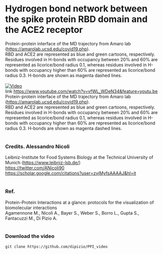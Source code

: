 # Hydrogen bond network between the spike protein RBD domain and the ACE2 receptor
  
Protein-protein interface of the MD trajectory from Amaro lab (https://amarolab.ucsd.edu/covid19.php).</br>
RBD and ACE2 are represented as blue and green cartoons, respectively. Residues involved in H-bonds with occupancy between 20% and 60% are represented as licorice/bond radius 0.1, whereas residues involved in H-bonds with occupancy higher than 60% are represented as licorice/bond radius 0.3. H-bonds are shown as magenta dashed lines.</br>
</br>
[![Video](https://img.youtube.com/vi/vfWL_WDeN34/maxresdefault.jpg)](https://www.youtube.com/embed/vfWL_WDeN34)</br>
link https://www.youtube.com/watch?v=vfWL_WDeN34&feature=youtu.be
</br>
Protein-protein interface of the MD trajectory from Amaro lab (https://amarolab.ucsd.edu/covid19.php).</br>
RBD and ACE2 are represented as blue and green cartoons, respectively. Residues involved in H-bonds with occupancy between 20% and 60% are represented as licorice/bond radius 0.1, whereas residues involved in H-bonds with occupancy higher than 60% are represented as licorice/bond radius 0.3. H-bonds are shown as magenta dashed lines.</br>
</br>

### Credits. Alessandro Nicoli</br>
Leibniz-Institute for Food Systems Biology at the Technical University of Munich (https://www.leibniz-lsb.de/)  
https://twitter.com/ANicoli90</br>
https://scholar.google.com/citations?user=zvjMyfsAAAAJ&hl=it</br>
</br> 
### Ref.</br>   
Protein-Protein Interactions at a glance: protocols for the visualization of biomolecular interactions</br> 
Agamennone M., Nicoli A., Bayer S., Weber S., Borro L., Gupta S., Fantacuzzi M., Di Pizio A.</br>
</br>
### Download the video
```
git clone https://github.com/dipizio/PPI_video  
```  
